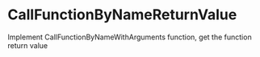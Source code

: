 # CallFunctionByNameReturnValue
Implement CallFunctionByNameWithArguments function, get the function return value
